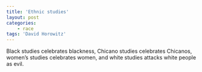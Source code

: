 ```yaml
---
title: 'Ethnic studies'
layout: post
categories:
    - race
tags: 'David Horowitz'
---
```


Black studies celebrates blackness, Chicano studies celebrates Chicanos, women’s studies celebrates women, and white studies attacks white people as evil.